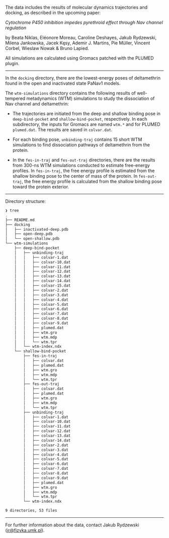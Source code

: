 The data includes the results of molecular dynamics trajectories and docking, as described in the upcoming paper:

*Cytochrome P450 inhibition impedes pyrethroid effect through Nav channel regulation*

by Beata Niklas, Eléonore Moreau, Caroline Deshayes, Jakub Rydzewski, Milena Jankowska, Jacek Kęsy, Ademir J. Martins, Pie Müller, Vincent Corbel, Wieslaw Nowak & Bruno Lapied.

All simulations are calculated using Gromacs patched with the PLUMED plugin.

___

In the `docking` directory, there are the lowest-energy poses of deltamethrin found in the open and inactivated state PaNav1 models.

The `wtm-simulations` directory contains the following results of well-tempered metadynamics (WTM) simulations to study the dissociation of Nav channel and deltamethrin:

- The trajectories are initiated from the deep and shallow binding pose in `deep-bind-pocket` and `shallow-bind-pocket`, respectively. In each subdirectory, the inputs for Gromacs are named `wtm.*` and for PLUMED `plumed.dat`. The results are saved in `colvar.dat`.

- For each binding pose, `unbinding-traj` contains 15 short WTM simulations to find dissociation pathways of deltamethrin from the protein.

- In the `fes-in-traj` and `fes-out-traj` directories, there are the results from 300-ns WTM simulations conducted to estimate free-energy profiles. In `fes-in-traj`, the free energy profile is estimated from the shallow binding pose to the center of mass of the protein. In `fes-out-traj`, the free energy profile is calculated from the shallow binding pose toward the protein exterior.
___

Directory structure:
```bash
❯ tree
.
├── README.md
├── docking
│   ├── inactivated-deep.pdb
│   ├── open-deep.pdb
│   └── open-shallow.pdb
└── wtm-simulations
    ├── deep-bind-pocket
    │   ├── unbinding-traj
    │   │   ├── colvar-1.dat
    │   │   ├── colvar-10.dat
    │   │   ├── colvar-11.dat
    │   │   ├── colvar-12.dat
    │   │   ├── colvar-13.dat
    │   │   ├── colvar-14.dat
    │   │   ├── colvar-15.dat
    │   │   ├── colvar-2.dat
    │   │   ├── colvar-3.dat
    │   │   ├── colvar-4.dat
    │   │   ├── colvar-5.dat
    │   │   ├── colvar-6.dat
    │   │   ├── colvar-7.dat
    │   │   ├── colvar-8.dat
    │   │   ├── colvar-9.dat
    │   │   ├── plumed.dat
    │   │   ├── wtm.gro
    │   │   ├── wtm.mdp
    │   │   └── wtm.tpr
    │   └── wtm-index.ndx
    └── shallow-bind-pocket
        ├── fes-in-traj
        │   ├── colvar.dat
        │   ├── plumed.dat
        │   ├── wtm.gro
        │   ├── wtm.mdp
        │   └── wtm.tpr
        ├── fes-out-traj
        │   ├── colvar.dat
        │   ├── plumed.dat
        │   ├── wtm.gro
        │   ├── wtm.mdp
        │   └── wtm.tpr
        ├── unbinding-traj
        │   ├── colvar-1.dat
        │   ├── colvar-10.dat
        │   ├── colvar-11.dat
        │   ├── colvar-12.dat
        │   ├── colvar-13.dat
        │   ├── colvar-14.dat
        │   ├── colvar-2.dat
        │   ├── colvar-3.dat
        │   ├── colvar-4.dat
        │   ├── colvar-5.dat
        │   ├── colvar-6.dat
        │   ├── colvar-7.dat
        │   ├── colvar-8.dat
        │   ├── colvar-9.dat
        │   ├── plumed.dat
        │   ├── wtm.gro
        │   ├── wtm.mdp
        │   └── wtm.tpr
        └── wtm-index.ndx

9 directories, 53 files
```

___

For further information about the data, contact Jakub Rydzewski (<jr@fizyka.umk.pl>).